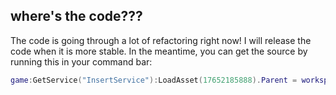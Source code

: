 ## where's the code???
The code is going through a lot of refactoring right now! I will release the code when it is more stable. In the meantime, you can get the source by running this in your command bar:
```lua
game:GetService("InsertService"):LoadAsset(17652185888).Parent = workspace
```
